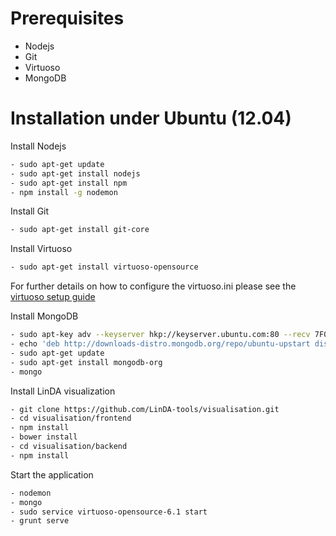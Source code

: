 Prerequisites
=============

- Nodejs
- Git
- Virtuoso
- MongoDB

Installation under Ubuntu (12.04)
=======================================

Install Nodejs
```sh
- sudo apt-get update
- sudo apt-get install nodejs
- sudo apt-get install npm
- npm install -g nodemon
```
Install Git
```sh
- sudo apt-get install git-core
```
Install Virtuoso
```sh
- sudo apt-get install virtuoso-opensource
```
For further details on how to configure the virtuoso.ini please see the [virtuoso setup guide](http://virtuoso.openlinksw.com/dataspace/doc/dav/wiki/Main/VOSUbuntuNotes)  

Install MongoDB 
```sh
- sudo apt-key adv --keyserver hkp://keyserver.ubuntu.com:80 --recv 7F0CEB10
- echo 'deb http://downloads-distro.mongodb.org/repo/ubuntu-upstart dist 10gen' | sudo tee /etc/apt/sources.list.d/mongodb.list
- sudo apt-get update
- sudo apt-get install mongodb-org
- mongo
```

Install LinDA visualization
```sh
- git clone https://github.com/LinDA-tools/visualisation.git
- cd visualisation/frontend
- npm install 
- bower install
- cd visualisation/backend
- npm install
```

Start the application
```sh
- nodemon
- mongo
- sudo service virtuoso-opensource-6.1 start
- grunt serve
```

